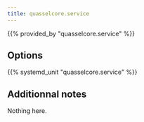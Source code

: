 ```yaml
---
title: quasselcore.service
---
```


{{% provided_by "quasselcore.service" %}}

## Options

{{% systemd_unit "quasselcore.service" %}}

## Additionnal notes

Nothing here.